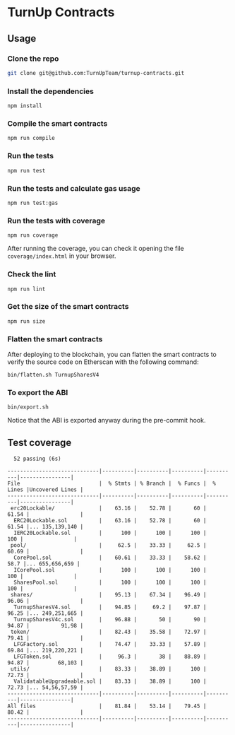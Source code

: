 # TurnUp Contracts

## Usage

### Clone the repo

```bash
git clone git@github.com:TurnUpTeam/turnup-contracts.git
```

### Install the dependencies

```
npm install
```

### Compile the smart contracts

```
npm run compile
```

### Run the tests

```
npm run test
```

### Run the tests and calculate gas usage

```
npm run test:gas
```

### Run the tests with coverage

```
npm run coverage
```

After running the coverage, you can check it opening the file `coverage/index.html` in your browser.

### Check the lint

```
npm run lint
```

### Get the size of the smart contracts

```
npm run size
```

### Flatten the smart contracts

After deploying to the blockchain, you can flatten the smart contracts to verify the source code on Etherscan with the following command:

```
bin/flatten.sh TurnupSharesV4
```

### To export the ABI

```
bin/export.sh
```

Notice that the ABI is exported anyway during the pre-commit hook.

## Test coverage

```
  52 passing (6s)

-----------------------------|----------|----------|----------|----------|----------------|
File                         |  % Stmts | % Branch |  % Funcs |  % Lines |Uncovered Lines |
-----------------------------|----------|----------|----------|----------|----------------|
 erc20Lockable/              |    63.16 |    52.78 |       60 |    61.54 |                |
  ERC20Lockable.sol          |    63.16 |    52.78 |       60 |    61.54 |... 135,139,140 |
  IERC20Lockable.sol         |      100 |      100 |      100 |      100 |                |
 pool/                       |     62.5 |    33.33 |     62.5 |    60.69 |                |
  CorePool.sol               |    60.61 |    33.33 |    58.62 |     58.7 |... 655,656,659 |
  ICorePool.sol              |      100 |      100 |      100 |      100 |                |
  SharesPool.sol             |      100 |      100 |      100 |      100 |                |
 shares/                     |    95.13 |    67.34 |    96.49 |    96.06 |                |
  TurnupSharesV4.sol         |    94.85 |     69.2 |    97.87 |    96.25 |... 249,251,665 |
  TurnupSharesV4c.sol        |    96.88 |       50 |       90 |    94.87 |          91,98 |
 token/                      |    82.43 |    35.58 |    72.97 |    79.41 |                |
  LFGFactory.sol             |    74.47 |    33.33 |    57.89 |    69.84 |... 219,220,221 |
  LFGToken.sol               |     96.3 |       38 |    88.89 |    94.87 |         68,103 |
 utils/                      |    83.33 |    38.89 |      100 |    72.73 |                |
  ValidatableUpgradeable.sol |    83.33 |    38.89 |      100 |    72.73 |... 54,56,57,59 |
-----------------------------|----------|----------|----------|----------|----------------|
All files                    |    81.84 |    53.14 |    79.45 |    80.42 |                |
-----------------------------|----------|----------|----------|----------|----------------|
```
